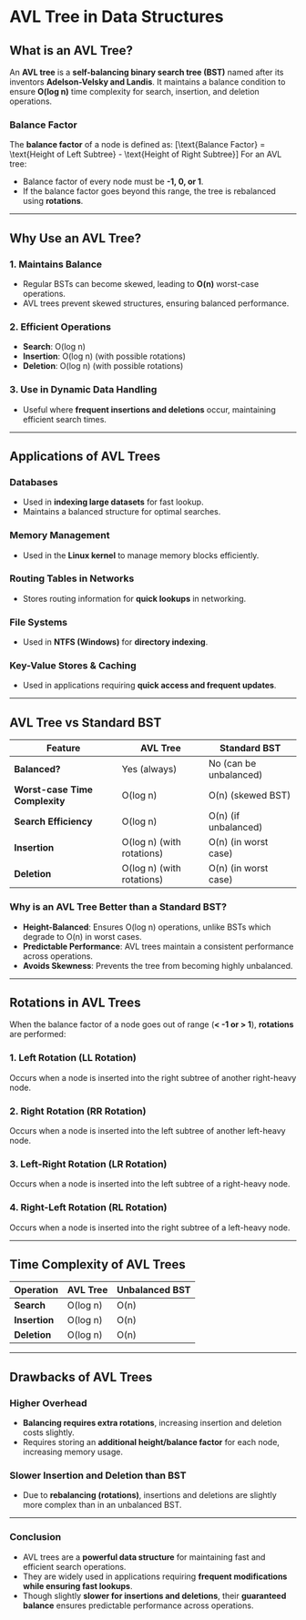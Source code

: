 # AVL Tree in Data Structures

## What is an AVL Tree?
An **AVL tree** is a **self-balancing binary search tree (BST)** named after its inventors **Adelson-Velsky and Landis**. It maintains a balance condition to ensure **O(log n)** time complexity for search, insertion, and deletion operations.

### **Balance Factor**
The **balance factor** of a node is defined as:
\[\text{Balance Factor} = \text{Height of Left Subtree} - \text{Height of Right Subtree}\]
For an AVL tree:
- Balance factor of every node must be **-1, 0, or 1**.
- If the balance factor goes beyond this range, the tree is rebalanced using **rotations**.

---

## Why Use an AVL Tree?
### 1. **Maintains Balance**
- Regular BSTs can become skewed, leading to **O(n)** worst-case operations.
- AVL trees prevent skewed structures, ensuring balanced performance.

### 2. **Efficient Operations**
- **Search**: O(log n)
- **Insertion**: O(log n) (with possible rotations)
- **Deletion**: O(log n) (with possible rotations)

### 3. **Use in Dynamic Data Handling**
- Useful where **frequent insertions and deletions** occur, maintaining efficient search times.

---

## Applications of AVL Trees
### **Databases**
- Used in **indexing large datasets** for fast lookup.
- Maintains a balanced structure for optimal searches.

### **Memory Management**
- Used in the **Linux kernel** to manage memory blocks efficiently.

### **Routing Tables in Networks**
- Stores routing information for **quick lookups** in networking.

### **File Systems**
- Used in **NTFS (Windows)** for **directory indexing**.

### **Key-Value Stores & Caching**
- Used in applications requiring **quick access and frequent updates**.

---

## AVL Tree vs Standard BST
| Feature            | AVL Tree       | Standard BST  |
|-------------------|--------------|-------------|
| **Balanced?**      | Yes (always)  | No (can be unbalanced) |
| **Worst-case Time Complexity** | O(log n) | O(n) (skewed BST) |
| **Search Efficiency** | O(log n) | O(n) (if unbalanced) |
| **Insertion**      | O(log n) (with rotations) | O(n) (in worst case) |
| **Deletion**       | O(log n) (with rotations) | O(n) (in worst case) |

### **Why is an AVL Tree Better than a Standard BST?**
- **Height-Balanced**: Ensures O(log n) operations, unlike BSTs which degrade to O(n) in worst cases.
- **Predictable Performance**: AVL trees maintain a consistent performance across operations.
- **Avoids Skewness**: Prevents the tree from becoming highly unbalanced.

---

## Rotations in AVL Trees
When the balance factor of a node goes out of range (**< -1 or > 1**), **rotations** are performed:

### **1. Left Rotation (LL Rotation)**
Occurs when a node is inserted into the right subtree of another right-heavy node.

### **2. Right Rotation (RR Rotation)**
Occurs when a node is inserted into the left subtree of another left-heavy node.

### **3. Left-Right Rotation (LR Rotation)**
Occurs when a node is inserted into the left subtree of a right-heavy node.

### **4. Right-Left Rotation (RL Rotation)**
Occurs when a node is inserted into the right subtree of a left-heavy node.

---

## Time Complexity of AVL Trees
| Operation | AVL Tree | Unbalanced BST |
|-----------|---------|---------------|
| **Search** | O(log n) | O(n) |
| **Insertion** | O(log n) | O(n) |
| **Deletion** | O(log n) | O(n) |

---

## Drawbacks of AVL Trees
### **Higher Overhead**
- **Balancing requires extra rotations**, increasing insertion and deletion costs slightly.
- Requires storing an **additional height/balance factor** for each node, increasing memory usage.

### **Slower Insertion and Deletion than BST**
- Due to **rebalancing (rotations)**, insertions and deletions are slightly more complex than in an unbalanced BST.

---

### **Conclusion**
- AVL trees are a **powerful data structure** for maintaining fast and efficient search operations.
- They are widely used in applications requiring **frequent modifications while ensuring fast lookups**.
- Though slightly **slower for insertions and deletions**, their **guaranteed balance** ensures predictable performance across operations.

